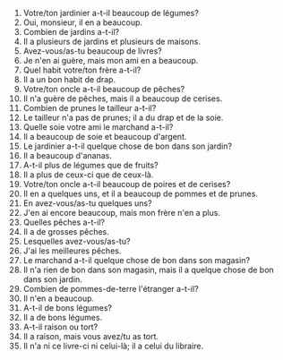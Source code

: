 1. Votre/ton jardinier a-t-il beaucoup de légumes?
2. Oui, monsieur, il en a beaucoup.
3. Combien de jardins a-t-il?
4. Il a plusieurs de jardins et plusieurs de maisons.
5. Avez-vous/as-tu beaucoup de livres?
6. Je n'en ai guère, mais mon ami en a beaucoup.
7. Quel habit votre/ton frère a-t-il?
8. Il a un bon habit de drap.
9. Votre/ton oncle a-t-il beaucoup de pêches?
10. Il n'a guère de pêches, mais il a beaucoup de cerises.
11. Combien de prunes le tailleur a-t-il?
12. Le tailleur n'a pas de prunes; il a du drap et de la soie.
13. Quelle soie votre ami le marchand a-t-il?
14. Il a beaucoup de soie et beaucoup d'argent.
15. Le jardinier a-t-il quelque chose de bon dans son jardin?
16. Il a beaucoup d'ananas.
17. A-t-il plus de légumes que de fruits?
18. Il a plus de ceux-ci que de ceux-là.
19. Votre/ton oncle a-t-il beaucoup de poires et de cerises?
20. Il en a quelques uns, et il a beaucoup de pommes et de prunes.
21. En avez-vous/as-tu quelques uns?
22. J'en ai encore beaucoup, mais mon frère n'en a plus.
23. Quelles pêches a-t-il?
24. Il a de grosses pêches.
25. Lesquelles avez-vous/as-tu?
26. J'ai les meilleures pêches.
27. Le marchand a-t-il quelque chose de bon dans son magasin?
28. Il n'a rien de bon dans son magasin, mais il a quelque chose de bon dans son
jardin.
29. Combien de pommes-de-terre l'étranger a-t-il?
30. Il n'en a beaucoup.
31. A-t-il de bons légumes?
32. Il a de bons légumes.
33. A-t-il raison ou tort?
34. Il a raison, mais vous avez/tu as tort.
35. Il n'a ni ce livre-ci ni celui-là; il a celui du libraire.
